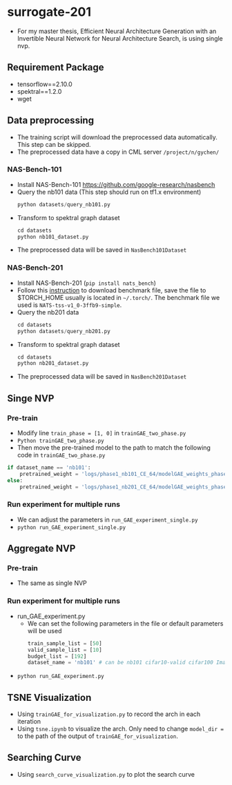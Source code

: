 # surrogate-201
- For my master thesis, Efficient Neural Architecture Generation with an Invertible Neural Network for Neural Architecture Search, is using single nvp.
## Requirement Package
- tensorflow==2.10.0
- spektral==1.2.0
- wget
## Data preprocessing
- The training script will download the preprocessed data automatically. This step can be skipped.
- The preprocessed data have a copy in CML server `/project/n/gychen/`
### NAS-Bench-101
- Install NAS-Bench-101 https://github.com/google-research/nasbench
- Query the nb101 data (This step should run on tf1.x environment)
  ```python
  python datasets/query_nb101.py
  ```
- Transform to spektral graph dataset
  ```python
  cd datasets
  python nb101_dataset.py
  ```
- The preprocessed data will be saved in `NasBench101Dataset`
### NAS-Bench-201
- Install NAS-Bench-201 (`pip install nats_bench`)
- Follow this [instruction](https://github.com/D-X-Y/NATS-Bench#preparation-and-download) to download benchmark file, save the file to $TORCH_HOME usually is located in `~/.torch/`. The benchmark file we used is `NATS-tss-v1_0-3ffb9-simple`.
- Query the nb201 data
  ```python
  cd datasets
  python datasets/query_nb201.py
  ```
- Transform to spektral graph dataset
  ```python
  cd datasets
  python nb201_dataset.py 
  ```
- The preprocessed data will be saved in `NasBench201Dataset`
## Singe NVP
### Pre-train
- Modify line `train_phase = [1, 0]` in `trainGAE_two_phase.py`
- `Python trainGAE_two_phase.py`
- Then move the pre-trained model to the path to match the following code in `trainGAE_two_phase.py`
```python
if dataset_name == 'nb101':
    pretrained_weight = 'logs/phase1_nb101_CE_64/modelGAE_weights_phase1'
else:
    pretrained_weight = 'logs/phase1_nb201_CE_64/modelGAE_weights_phase1'
```
### Run experiment for multiple runs
- We can adjust the parameters in `run_GAE_experiment_single.py`
- `python run_GAE_experiment_single.py`

## Aggregate NVP
### Pre-train 
- The same as single NVP
### Run experiment for multiple runs
- run_GAE_experiment.py
  - We can set the following parameters in the file or default parameters will be used
      ```python 
      train_sample_list = [50]
      valid_sample_list = [10]
      budget_list = [192]
      dataset_name = 'nb101' # can be nb101 cifar10-valid cifar100 ImageNet16-120
      ```
- `python run_GAE_experiment.py`
## TSNE Visualization
- Using `trainGAE_for_visualization.py` to record the arch in each iteration
- Using `tsne.ipynb` to visualize the arch. Only need to change `model_dir = ` to the path of the output of `trainGAE_for_visualization`.
## Searching Curve
- Using `search_curve_visualization.py` to plot the search curve